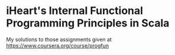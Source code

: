 # iHeart's Internal Functional Programming Principles in Scala
My solutions to those assignments given at https://www.coursera.org/course/progfun
